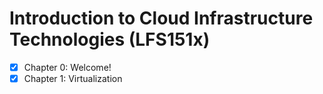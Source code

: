 # Introduction to Cloud Infrastructure Technologies (LFS151x)

- [x] Chapter 0: Welcome!
- [x] Chapter 1: Virtualization
